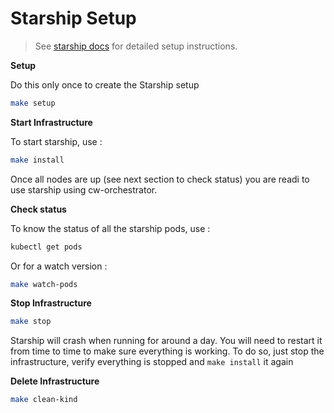 # Starship Setup

> See [starship docs](https://starship.cosmology.tech/) for detailed setup instructions.

**Setup**

Do this only once to create the Starship setup

```bash
make setup
```

**Start Infrastructure**

To start starship, use : 
```bash
make install
```

Once all nodes are up (see next section to check status) you are readi to use starship using cw-orchestrator.

**Check status**

To know the status of all the starship pods, use : 

```bash
kubectl get pods
```

Or for a watch version : 
```bash
make watch-pods
```

**Stop Infrastructure**


```bash
make stop
```

Starship will crash when running for around a day. You will need to restart it from time to time to make sure everything is working. To do so, just stop the infrastructure, verify everything is stopped and `make install` it again 

**Delete Infrastructure**

```bash
make clean-kind
```

